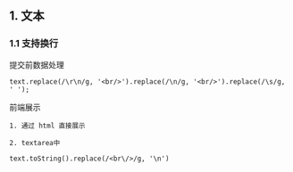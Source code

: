 ## 1. 文本

### 1.1 支持换行

提交前数据处理
```
text.replace(/\r\n/g, '<br/>').replace(/\n/g, '<br/>').replace(/\s/g, ' ');
```

前端展示
```
1. 通过 html 直接展示

2. textarea中

text.toString().replace(/<br\/>/g, '\n')

```